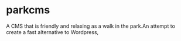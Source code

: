 # parkcms
A CMS that is friendly and relaxing as a walk in the park.An attempt to create  a fast alternative to Wordpress,
